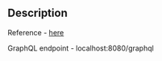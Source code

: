 ## Description

Reference - [here](https://www.baeldung.com/spring-graphql)

GraphQL endpoint - localhost:8080/graphql